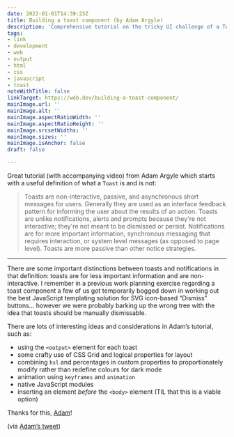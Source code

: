 ```yaml
---
date: 2022-01-01T14:39:23Z
title: Building a toast component (by Adam Argyle)
description: 'Comprehensive tutorial on the tricky UI challenge of a Toast component '
tags:
- link
- development
- web
- output
- html
- css
- javascript
- toast
noteWithTitle: false
linkTarget: https://web.dev/building-a-toast-component/
mainImage.url: ''
mainImage.alt: ''
mainImage.aspectRatioWidth: ''
mainImage.aspectRatioHeight: ''
mainImage.srcsetWidths: ''
mainImage.sizes: ''
mainImage.isAnchor: false
draft: false

---
```

Great tutorial (with accompanying video) from Adam Argyle which starts with a useful definition of what a `Toast` is and is not:

> Toasts are non-interactive, passive, and asynchronous short messages for users. Generally they are used as an interface feedback pattern for informing the user about the results of an action. Toasts are unlike notifications, alerts and prompts because they're not interactive; they're not meant to be dismissed or persist. Notifications are for more important information, synchronous messaging that requires interaction, or system level messages (as opposed to page level). Toasts are more passive than other notice strategies.
---

There are some important distinctions between toasts and notifications in that definition: toasts are for less important information and are non-interactive. I remember in a previous work planning exercise regarding a toast component a few of us got temporarily bogged down in working out the best JavaScript templating solution for SVG icon-based “Dismiss” buttons… however we were probably barking up the wrong tree with the idea that toasts should be manually dismissable.

There are lots of interesting ideas and considerations in Adam’s tutorial, such as:

* using the `<output>` element for each toast
* some crafty use of CSS Grid and logical properties for layout
* combining `hsl` and percentages in custom properties to proportionately modify rather than redefine colours for dark mode
* animation using `keyframes` and `animation`
* native JavaScript modules
* inserting an element _before_ the `<body>` element (TIL that this is a viable option)

Thanks for this, [Adam](@argyleink)!

(via [Adam’s tweet](https://twitter.com/argyleink/status/1468620728052305924))
